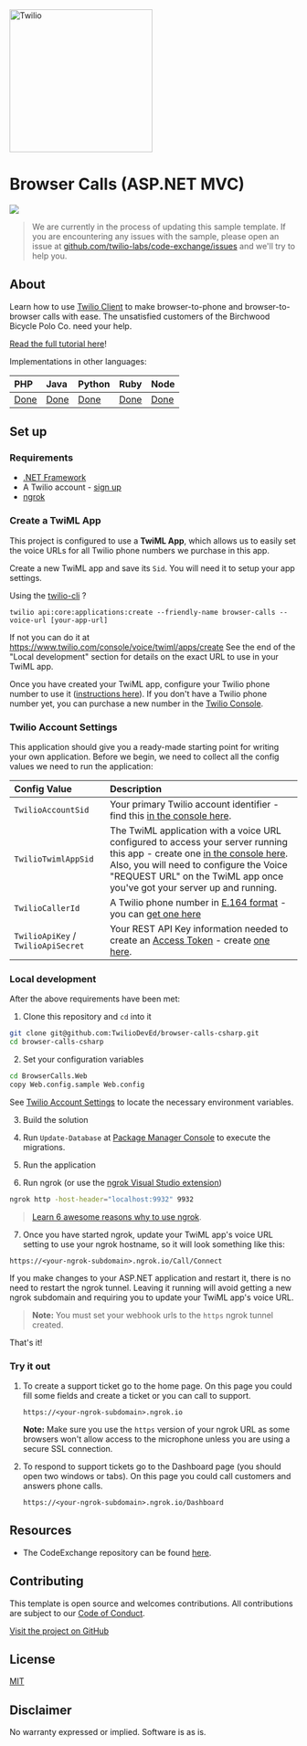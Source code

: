 <a  href="https://www.twilio.com">
<img  src="https://static0.twilio.com/marketing/bundles/marketing/img/logos/wordmark-red.svg"  alt="Twilio"  width="250"  />
</a>

# Browser Calls (ASP.NET MVC)

![](https://github.com/TwilioDevEd/browser-calls-csharp/workflows/NetFx/badge.svg)

> We are currently in the process of updating this sample template. If you are encountering any issues with the sample, please open an issue at [github.com/twilio-labs/code-exchange/issues](https://github.com/twilio-labs/code-exchange/issues) and we'll try to help you.

## About

Learn how to use [Twilio Client](https://www.twilio.com/client) to make browser-to-phone and browser-to-browser calls with ease. The unsatisfied customers of the Birchwood Bicycle Polo Co. need your help.

[Read the full tutorial here](https://www.twilio.com/docs/tutorials/walkthrough/browser-calls/csharp/mvc)!

Implementations in other languages:

| PHP | Java | Python | Ruby | Node |
| :--- | :--- | :----- | :-- | :--- |
| [Done](https://github.com/TwilioDevEd/browser-calls-laravel)  | [Done](https://github.com/TwilioDevEd/browser-calls-spark)  | [Done](https://github.com/TwilioDevEd/browser-calls-django)  | [Done](https://github.com/TwilioDevEd/browser-calls-rails) | [Done](https://github.com/TwilioDevEd/browser-calls-node)  |

<!--
### How it works

**TODO: Describe how it works**
-->

## Set up

### Requirements

- [.NET Framework](https://dotnet.microsoft.com/download/dotnet-framework/net472)
- A Twilio account - [sign up](https://www.twilio.com/try-twilio)
- [ngrok](https://ngrok.com)

### Create a TwiML App

This project is configured to use a **TwiML App**, which allows us to easily set the voice URLs for all Twilio phone numbers we purchase in this app.

Create a new TwiML app and save its `Sid`. You will need it to setup your app settings.
  
  Using the [twilio-cli](https://www.twilio.com/docs/twilio-cli) ?
  ```
  twilio api:core:applications:create --friendly-name browser-calls --voice-url [your-app-url]
  ```

  If not you can do it at https://www.twilio.com/console/voice/twiml/apps/create
  See the end of the "Local development" section for details on the exact URL to use in your TwiML app.

Once you have created your TwiML app, configure your Twilio phone number to use it ([instructions here](https://support.twilio.com/hc/en-us/articles/223180928-How-Do-I-Create-a-TwiML-App-)).
If you don't have a Twilio phone number yet, you can purchase a new number in the [Twilio Console](https://www.twilio.com/console/phone-numbers/incoming).

### Twilio Account Settings

This application should give you a ready-made starting point for writing your
own application. Before we begin, we need to collect
all the config values we need to run the application:

| Config&nbsp;Value | Description                                                                                                                                                  |
| :---------------- | :----------------------------------------------------------------------------------------------------------------------------------------------------------- |
`TwilioAccountSid` | Your primary Twilio account identifier - find this [in the console here](https://www.twilio.com/console).
`TwilioTwimlAppSid` | The TwiML application with a voice URL configured to access your server running this app - create one [in the console here](https://www.twilio.com/console/voice/twiml/apps). Also, you will need to configure the Voice "REQUEST URL" on the TwiML app once you've got your server up and running.
`TwilioCallerId` | A Twilio phone number in [E.164 format](https://en.wikipedia.org/wiki/E.164) - you can [get one here](https://www.twilio.com/console/phone-numbers/incoming)
`TwilioApiKey` / `TwilioApiSecret` | Your REST API Key information needed to create an [Access Token](https://www.twilio.com/docs/iam/access-tokens) - create [one here](https://www.twilio.com/console/project/api-keys).

### Local development

After the above requirements have been met:

1. Clone this repository and `cd` into it

```bash
git clone git@github.com:TwilioDevEd/browser-calls-csharp.git
cd browser-calls-csharp
```

2. Set your configuration variables

```bash
cd BrowserCalls.Web
copy Web.config.sample Web.config
```

See [Twilio Account Settings](#twilio-account-settings) to locate the necessary environment variables.

3. Build the solution

4. Run `Update-Database` at [Package Manager Console](https://docs.nuget.org/consume/package-manager-console) to execute the migrations.

5. Run the application

6. Run ngrok (or use the [ngrok Visual Studio extension](https://marketplace.visualstudio.com/items?itemName=DavidProthero.NgrokExtensions))

```bash
ngrok http -host-header="localhost:9932" 9932
```

> [Learn 6 awesome reasons why to use ngrok](https://www.twilio.com/blog/2015/09/6-awesome-reasons-to-use-ngrok-when-testing-webhooks.html).

7. Once you have started ngrok, update your TwiML app's voice URL setting to use your ngrok hostname, so it will look something like this:

```
https://<your-ngrok-subdomain>.ngrok.io/Call/Connect
```

If you make changes to your ASP.NET application and restart it, there is no need to restart the ngrok tunnel. Leaving it running will avoid getting a new ngrok subdomain and requiring you to update your TwiML app's voice URL.

> **Note:** You must set your webhook urls to the `https` ngrok tunnel created.

That's it!

### Try it out

1. To create a support ticket go to the home page.
   On this page you could fill some fields and create a ticket or you can call to support.

   ```
   https://<your-ngrok-subdomain>.ngrok.io
   ```

   __Note:__ Make sure you use the `https` version of your ngrok URL as some
   browsers won't allow access to the microphone unless you are using a secure
   SSL connection.

2. To respond to support tickets go to the Dashboard page (you should open two windows or tabs).
   On this page you could call customers and answers phone calls.

   ```
   https://<your-ngrok-subdomain>.ngrok.io/Dashboard

## Resources

- The CodeExchange repository can be found [here](https://github.com/twilio-labs/code-exchange/).

## Contributing

This template is open source and welcomes contributions. All contributions are subject to our [Code of Conduct](https://github.com/twilio-labs/.github/blob/master/CODE_OF_CONDUCT.md).

[Visit the project on GitHub](https://github.com/twilio-labs/sample-template-dotnet)

## License

[MIT](http://www.opensource.org/licenses/mit-license.html)

## Disclaimer

No warranty expressed or implied. Software is as is.

[twilio]: https://www.twilio.com

